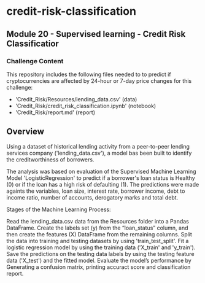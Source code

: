 # credit-risk-classification
## Module 20 - Supervised learning - Credit Risk Classificatior

### Challenge Content

This repository includes the following files needed to to predict if cryptocurrencies are affected by 24-hour or 7-day price changes for this challenge:

- 'Credit_Risk/Resources/lending_data.csv' (data)
- 'Credit_Risk/credit_risk_classification.ipynb' (notebook)
- 'Credit_Risk/report.md' (report)


## Overview

Using a dataset of historical lending activity from a peer-to-peer lending services company ('lending_data.csv'), a model bas been built to identify the creditworthiness of borrowers.

The analysis was based on evaluation of the Supervised Machine Learning Model 'LogisticRegression' to predict if a borrower's loan status is Healthy (0) or if the loan has a high risk of defaulting (1). The predictions were made againts the variables, loan size, interest rate, borrower income, debt to income ratio, number of accounts, derogatory marks and total debt.

Stages of the Machine Learning Process:

Read the lending_data.csv data from the Resources folder into a Pandas DataFrame.
Create the labels set (y) from the “loan_status” column, and then create the features (X) DataFrame from the remaining columns.
Split the data into training and testing datasets by using 'train_test_split'.
Fit a logistic regression model by using the training data ('X_train' and 'y_train').
Save the predictions on the testing data labels by using the testing feature data ('X_test') and the fitted model.
Evaluate the model’s performance by Generating a confusion matrix, printing accuract score and classification report.
